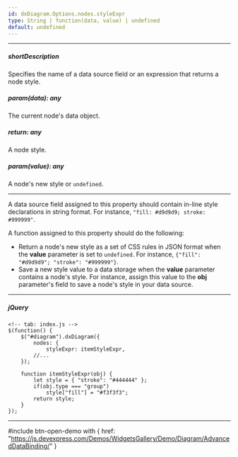 ```yaml
---
id: dxDiagram.Options.nodes.styleExpr
type: String | function(data, value) | undefined
default: undefined
---
```

---
##### shortDescription
Specifies the name of a data source field or an expression that returns a node style.

##### param(data): any
The current node's data object.

##### return: any
A node style.

##### param(value): any
A node's new style or `undefined`.

---
A data source field assigned to this property should contain in-line style declarations in string format. For instance, `"fill: #d9d9d9; stroke: #999999"`.

A function assigned to this property should do the following:

* Return a node's new style as a set of CSS rules in JSON format when the **value** parameter is set to `undefined`. For instance, `{"fill": "#d9d9d9"; "stroke": "#999999"}`.
* Save a new style value to a data storage when the **value** parameter contains a node's style. For instance, assign this value to the **obj** parameter's field to save a node's style in your data source.

---
##### jQuery

    <!-- tab: index.js -->
    $(function() {
        $("#diagram").dxDiagram({
            nodes: {
                styleExpr: itemStyleExpr,
            //...
        });

        function itemStyleExpr(obj) {
            let style = { "stroke": "#444444" };
            if(obj.type === "group")
                style["fill"] = "#f3f3f3";
            return style;
        }
    });

---

#include btn-open-demo with {
    href: "https://js.devexpress.com/Demos/WidgetsGallery/Demo/Diagram/AdvancedDataBinding/"
}
